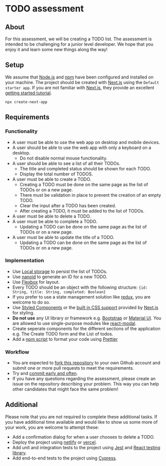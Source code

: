 # TODO assessment

## About

For this assessment, we will be creating a TODO list. The assessment is intended to be challenging for a junior level developer. We hope that you enjoy it and learn some new things along the way!

## Setup

We assume that [Node.js](https://nodejs.org/en/) and [npm](https://www.npmjs.com/) have been configured and installed on your machine. The project should be created with [Next.js](https://nextjs.org/) using the `Default starter app`. If you are not familiar with [Next.js](https://nextjs.org/), they provide an excellent [getting started tutorial](https://nextjs.org/learn/basics/create-nextjs-app).

```
npx create-next-app
```

## Requirements

### Functionality

- A user must be able to use the web app on desktop and mobile devices.
- A user should be able to use the web app with only a keyboard on a desktop.
  - Do not disable normal mouse functionality.
- A user should be able to see a list of all their TODOs.
  - The title and completed status should be shown for each TODO.
  - Display the total number of TODOS.
- A user must be able to create a TODO.
  - Creating a TODO must be done on the same page as the list of TODOs or on a new page.
  - There must be validation in place to prevent the creation of an empty TODO.
  - Clear the input after a TODO has been created.
  - After creating a TODO, it must be added to the list of TODOs.
- A user must be able to delete a TODO.
- A user must be able to complete a TODO.
  - Updating a TODO can be done on the same page as the list of TODOs or on a new page.
- A user must be able to update the title of a TODO.
  - Updating a TODO can be done on the same page as the list of TODOs or on a new page.

### Implementation

- Use [Local storage](https://developer.mozilla.org/en-US/docs/Web/API/Window/localStorage) to persist the list of TODOs.
- Use [nanoid](https://github.com/ai/nanoid) to generate an ID for a new TODO.
- Use [Flexbox](https://developer.mozilla.org/en-US/docs/Web/CSS/CSS_Flexible_Box_Layout/Basic_Concepts_of_Flexbox) for layout.
- Every TODO should be an object with the following structure: `{id: String, title: String, completed: Boolean}`
- If you prefer to use a state management solution like [redux](https://redux.js.org/), you are welcome to do so.
- Use [Styled Components](https://styled-components.com/) or the [built in CSS support](https://nextjs.org/docs/basic-features/built-in-css-support#adding-component-level-css) provided by [Next.js](https://nextjs.org/) for styling.
- **Do not use** any UI library or framework e.g. [Bootstrap](https://getbootstrap.com/) or [Material UI](https://material-ui.com/). You are allowed to use single-purpose modules like [react-modal](https://github.com/reactjs/react-modal).
- Create seperate components for the different sections of the application e.g. The Create TODO form and the List of todos.
- Add a [npm script](https://www.freecodecamp.org/news/introduction-to-npm-scripts-1dbb2ae01633/) to format your code using [Prettier](https://prettier.io/)

### Workflow

- You are expected to [fork this repository](https://gist.github.com/Chaser324/ce0505fbed06b947d962) to your own Github account and submit one or more pull requests to meet the requirements.
- Try and [commit early and often](https://sethrobertson.github.io/GitBestPractices/).
- If you have any questions regarding the assessment, please create an issue on the repository describing your problem. This way you can help other candidates that might face the same problem!

## Additional

Please note that you are not required to complete these additional tasks. If you have additional time available and would like to show us some more of your work, you are welcome to attempt these:

- Add a confirmation dialog for when a user chooses to delete a TODO.
- Deploy the project using [netlify](https://www.netlify.com/) or [vercel](https://vercel.com/).
- Add unit and integration tests to the project using [Jest](https://jestjs.io/) and [React testing library](https://testing-library.com/docs/react-testing-library/intro).
- Add end-to-end tests to the project using [Cypress](https://www.cypress.io/).
